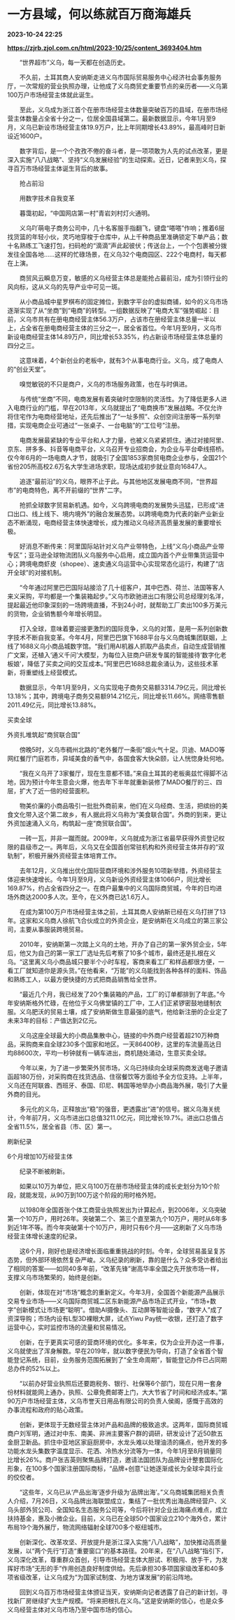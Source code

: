 # 一方县域，何以练就百万商海雄兵

**2023-10-24 22:25**

**https://zjrb.zjol.com.cn/html/2023-10/25/content_3693404.htm**

　　“世界超市”义乌，每一天都在创造历史。

　　不久前，土耳其商人安纳斯走进义乌市国际贸易服务中心经济社会事务服务厅，一次常规的营业执照办理，让他成了义乌商贸史重要节点的亲历者——义乌第100万户市场经营主体就此诞生。

　　至此，义乌成为浙江首个在册市场经营主体数量突破百万的县域，在册市场经营主体数量占全省十分之一，位居全国县域第二。最新数据显示，今年1月至9月，义乌已新设市场经营主体19.9万户，比上年同期增长43.89%，最高峰时日新设近1600户。

　　数字背后，是一个个孜孜不倦的奋斗者，是一项项敢为人先的试点改革，更是深入实施“八八战略”、坚持“义乌发展经验”的生动探索。近日，记者来到义乌，探寻百万市场经营主体诞生背后的故事。

　　抢占前沿

　　用数字技术自我变革

　　暮霭初起，“中国网店第一村”青岩刘村灯火通明。

　　义乌吖萌电子商务公司中，几十名客服手指翻飞，键盘“嗒嗒”作响；推着6层找货篮的年轻小伙，灵巧地穿梭于仓库中，从上千种商品里准确锁定下单产品；数十名熟练工飞速打包，扫码枪的“滴滴”声此起彼伏；传送台上，一个个包裹被分拨发往全国各地……这样的忙碌场景，在义乌32个电商园区、222个电商村，每天都在上演。

　　商贸风云瞬息万变，敏感的义乌经营主体总是能抢占最前沿，成为引领行业的风向标，这从义乌的先导产业中可见一斑。

　　从小商品城中星罗棋布的固定摊位，到数字平台的虚拟商铺，如今的义乌市场逐渐实现了从“坐商”到“电商”的转型。一组数据反映了“电商大军”强势崛起：目前，义乌市共有在册电商经营主体56.3万户，占该市在册经营主体总量一半以上，占全省在册电商经营主体的三分之一，居全省首位。今年1月至9月，义乌市新设电商经营主体14.89万户，同比增长53.35%，约占新设市场经营主体总量的四分之三。

　　这意味着，4个新创业的老板中，就有3个从事电商行业。义乌，成了电商人的“创业天堂”。

　　嗅觉敏锐的不只是商户，义乌的市场服务政策，也在与时俱进。

　　与传统“坐商”不同，电商发展有着突破时空限制的灵活性。为了降低更多人进入电商行业的门槛，早在2013年，义乌就提出了“电商换市”发展战略。不仅允许将住宅作为电商经营地址，还先后推出了“一址多照”、众创空间注册等一系列举措，实现电商企业可通过“一张桌子、一台电脑”的“工位号”注册。

　　电商发展最紧缺的专业平台和人才力量，也被义乌紧紧抓住。通过对接阿里、京东、拼多多、抖音等电商平台，义乌召开专业招商会，为企业与平台牵线搭桥。仅今年6月的一场电商人才节，就吸引了全国1853家商贸电商企业参与，全国21个省份205所高校2.6万名大学生进场求职，现场达成初步就业意向16847人。

　　追逐“最前沿”的义乌，眼界不止于此。与其他地区发展电商不同，“世界超市”的电商特色，离不开前缀的“世界”二字。

　　抢抓全球数字贸易新机遇。如今，义乌跨境电商的发展势头迅猛，已形成“进口出口、线上线下、境内境外”的融合发展态势。以跨境电商为代表的新产业新业态不断涌现，电商经营主体快速增长，成为推动义乌经济高质量发展的重要增长极。

　　好消息不断传来：阿里国际站针对义乌产业带特色，上线“义乌小商品产业带专区”；亚马逊全球物流团队义乌服务中心启用，成立国内首个产业带集货运营中心；跨境电商虾皮（shopee）、速卖通义乌运营中心实现常态化运行，构建了“店开全球”的对接机制。

　　“今年通过阿里巴巴国际站接洽了几十组客户，其中巴西、荷兰、法国等客人来义采购，平均都是一个集装箱起步。”义乌市欧驰进出口有限公司总经理刘名洋，提起最近他印象深刻的一场跨境直播，不到24小时，就帮助工厂卖出100多万美元的货物，企业销售额今年增长明显。

　　打入全球，意味着要迎接更激烈的国际竞争，义乌的对策，是用一系列创新数字技术不断自我变革。今年4月，阿里巴巴旗下1688平台与义乌商城集团联姻，上线了1688义乌小商品城数字馆。“我们用AI机器人抓取产品卖点，自动生成营销推广文案，还植入‘通义千问’大模型，为每位入驻商户研发专属的智能接待‘数字化老板娘’，降低了买卖之间的交互成本。”阿里巴巴1688总裁余涌认为，这些技术革新，将重塑线上经营模式。

　　数据显示，今年1月至9月，义乌实现电子商务交易额3314.79亿元，同比增长13.18%；其中，跨境电子商务交易额914.21亿元，同比增长11.66%。网络零售额2011.49亿元，同比增长13.88%。

买卖全球

外资扎堆筑起“商贸联合国”

　　傍晚5时，义乌市稠州北路的“老外餐厅一条街”烟火气十足。贝迪、MADO等网红餐厅门庭若市，异域美食的香气中，各国食客大快朵颐，让人恍惚身处何地。

　　“我在义乌开了3家餐厅，现在生意都不错。”来自土耳其的老板奥兹忙得脚不沾地，因为预计今年生意会火爆，他去年下半年就重新装修了MADO餐厅的三、四层，扩大了近一倍的经营面积。

　　物美价廉的小商品吸引一批批外商前来，他们在义乌经商、生活，把缤纷的美食文化带入这个第二故乡，有人据此将义乌称为“美食联合国”。外商的到来，更让外资加速涌入义乌，构筑起一座“商贸联合国”。

　　一砖一瓦，并非一蹴而就。2009年，义乌就成为浙江省最早获得外资登记权限的县级市之一。两年后，义乌又在全国首创常驻机构和外资经营主体并存的“双轨制”，积极开展外资经营主体培育工作。

　　去年12月，义乌推出优化国际营商环境和涉外服务10项新举措，外资经营主体迎来快速增长。今年1月至9月，义乌新设外资经营主体1066户，同比增长169.87%，约占全省四分之一。在商户最集中的义乌国际商贸城，今年的日均进场外商达2000多人次。至今，在义外商已达1.6万人。

　　在成为第100万户市场经营主体之前，土耳其商人安纳斯已经在义乌打拼了13年。这家和义乌商人徐航飞合伙成立的外资企业，是安纳斯在义乌成立的第三家公司，主要从事服装跨境贸易。

　　2010年，安纳斯第一次踏上义乌的土地，开办了自己的第一家外贸企业，5年后，他又为自己的第一家工厂选址先后考察了10多个城市，最终还是扎根在义乌。“这里离义乌小商品城只要半个小时车程，客商来看工厂和样品都很方便，一看工厂就知道你是源头货。”在他看来，“万能”的义乌能找到各种各样的面料、饰品和熟练工人，以最方便快捷的方式把商品销售给全世界。

　　“最近几个月，我已经发了20个集装箱的产品，工厂的订单都排到了年底。”今年安纳斯格外忙碌，在他位于义乌佛堂镇的工厂中，工人们正紧锣密鼓地缝制衣服。义乌肥沃的贸易土壤，成了安纳斯做生意最强的底气，他给新注册的企业定了未来3年的目标：产值达到2亿元。

　　义乌这座全球最大的小商品集散中心，链接的中外商户经营着超210万种商品，采购商来自全球230多个国家和地区。一天86400秒，这里的车流量高达日均88600次，平均一秒钟就有一辆车进出，商机随处涌动，生意买卖全球。

　　今年以来，为了进一步繁荣外贸市场，义乌已持续向全球采购商发送电子邀请函超180万份，对采购商在找货选品、住宿餐饮等方面给予全方位支持。上半年，义乌还在阿联酋、西班牙、泰国、印尼、韩国等地举办小商品海外展，吸引了大量外商的目光。

　　多元化的义乌，正释放出“稳”的强音，更透露出“进”的信号。据义乌海关统计，今年前7月，义乌市进出口总值3211.0亿元，同比增长19.7%。进出口总值占全省11.5%，居全省县（市、区）第一。

刷新纪录

6个月增加10万经营主体

　　纪录不断被刷新。

　　如果以10万为单位，把义乌100万在册市场经营主体的成长史划分为10个阶段，就能发现，从90万到100万这个阶段的用时格外短。

　　以1980年全国首张个体工商营业执照发出为计算起点，到2006年，义乌突破第一个10万户，用时26年。突破第二个、第三个直至第九个10万户，用时从6年多到近1年不等。而今年突破第十个10万户，用时只有6个月——这刷新了义乌市场经营主体增长速度的纪录。

　　这6个月，刚好也是经济增长面临重重挑战的时刻。今年，全球贸易虽呈复苏态势，但外部环境依然复杂严峻。义乌纪录的刷新，靠的是什么？众多受访者给出了相同的答案——如同40多年前，“改革先锋”谢高华率全国之先开放市场一样，支撑义乌市场繁荣的，始终是创新。

　　创新，体现在对“市场”概念的重新定义。今年3月，全国首个新能源产品展示交易专业市场——义乌国际商贸城二区东新能源产品市场正式开业，“市场+数字”创新模式让市场更“聪明”。借助AI摄像头、互动屏等智能设备，“数字人”成了资深导购；市场内设有L型3D裸眼大屏，试点Yiwu Pay统一收银，还打造了数字运营中心，实时监控市场的流量和贸易情况。

　　创新，在于更真实可感的营商环境的优化。多年来，仅为企业开办这一件事，义乌就使出了浑身解数。早在2019年，就以数字便民为导向，打造了全省首个智能登记系统，目前，业务服务范围拓展到了“全生命周期”，智能登记办件已占同期总办件的52%以上。

　　“以前办好营业执照后还要跑税务、银行、社保等6个部门，现在只用一套身份材料就能网上通办，执照、公章免费邮寄上门，大大节省了时间和经济成本。”第90万户市场经营主体，义乌市誉天日用品有限公司的负责人侯阁，感慨于高效的办事流程和政府的贴心政策。

　　创新，更体现于无数经营主体对产品和品牌的极致追求。这两年，国际商贸城商户刘军明，通过对中东、南美、非洲主要客户群的调研，研发设计了近50款五金厨卫新品。抓住中亚地区家庭厨房中，水龙头难以处理油渍的痛点，他开发的多功能水龙头集数字温度显示、花洒、冷热水分流等为一体，今年1月至8月销量同比增长26%。商户张吉英则聚焦品牌打造，邀请法国团队为品牌设计整套国际化形象，在100多个国家注册国际商标，“品牌+创意”让她逐渐成长为全球伞具行业的佼佼者。

　　“这些年，义乌已从‘产品出海’逐步升级为‘品牌出海’。”义乌商城集团相关负责人介绍，7月26日，义乌品牌出海联盟成立，集结了一批优秀出海品牌经营户、义乌头部外贸公司、全国知名生态服务公司等，今后将针对企业出海痛点难点，成立扶持基金，惠及小微企业。目前，义乌已在全球50个国家设立210个海外仓，累计布局19个海外展厅，物流网络辐射全球700多个枢纽城市。

　　创新深化、改革攻坚、开放提升是浙江深入实施“八八战略”，加快推动高质量发展，以“两个先行”打造“重要窗口”的基本路径。20年来，在“八八战略”指引下，义乌深化改革，尊重群众首创，引导市场经营主体大胆试、积极闯、放手干，为发挥好市场“无形的手”作用创造良好制度供给。先后承担30多项国家级改革和40多项省级改革，让义乌成为“为国家试制度、为地方谋发展”的前沿阵地。

　　回到义乌百万市场经营主体颁证当天，安纳斯向记者透露了自己的新计划，寻找新厂房继续扩大生产规模。“将来把根扎在义乌。”这是安纳斯的信心，也是众多义乌经营主体对义乌市场乃至中国市场的信心。